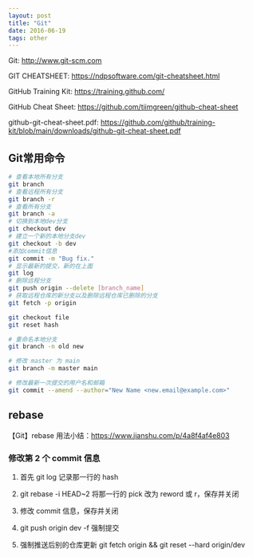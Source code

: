 ```yaml
---
layout: post
title: "Git"
date: 2016-06-19
tags: other
---
```


Git: <http://www.git-scm.com>

GIT CHEATSHEET: <https://ndpsoftware.com/git-cheatsheet.html>

GitHub Training Kit: <https://training.github.com/>

GitHub Cheat Sheet: <https://github.com/tiimgreen/github-cheat-sheet>

github-git-cheat-sheet.pdf: <https://github.com/github/training-kit/blob/main/downloads/github-git-cheat-sheet.pdf>

## Git常用命令

```bash
# 查看本地所有分支
git branch
# 查看远程所有分支
git branch -r
# 查看所有分支
git branch -a 
# 切换到本地dev分支
git checkout dev
# 建立一个新的本地分支dev
git checkout -b dev
#添加commit信息
git commit -m "Bug fix." 
# 显示最新的提交，新的在上面
git log 
# 删除远程分支
git push origin --delete [branch_name]
# 获取远程仓库的新分支以及删除远程仓库已删除的分支
git fetch -p origin

git checkout file
git reset hash

# 重命名本地分支
git branch -n old new

# 修改 master 为 main
git branch -m master main

# 修改最新一次提交的用户名和邮箱
git commit --amend --author="New Name <new.email@example.com>"
```

## rebase

【Git】rebase 用法小结：<https://www.jianshu.com/p/4a8f4af4e803>

### 修改第 2 个 commit 信息

1. 首先 git log 记录那一行的 hash

2. git rebase -i HEAD~2 将那一行的 pick 改为 reword 或 r，保存并关闭

3. 修改 commit 信息，保存并关闭

4. git push origin dev -f 强制提交

5. 强制推送后别的仓库更新 git fetch origin && git reset --hard origin/dev
